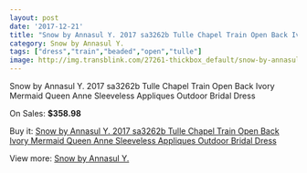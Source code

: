 ```yaml
---
layout: post
date: '2017-12-21'
title: "Snow by Annasul Y. 2017 sa3262b Tulle Chapel Train Open Back Ivory Mermaid Queen Anne Sleeveless Appliques Outdoor Bridal Dress"
category: Snow by Annasul Y.
tags: ["dress","train","beaded","open","tulle"]
image: http://img.transblink.com/27261-thickbox_default/snow-by-annasul-y-2017-sa3262b-tulle-chapel-train-open-back-ivory-mermaid-queen-anne-sleeveless-appliques-outdoor-bridal-dress.jpg
---
```

Snow by Annasul Y. 2017 sa3262b Tulle Chapel Train Open Back Ivory Mermaid Queen Anne Sleeveless Appliques Outdoor Bridal Dress

On Sales: **$358.98**
<a href="https://www.transblink.com/en/snow-by-annasul-y-/8604-snow-by-annasul-y-2017-sa3262b-tulle-chapel-train-open-back-ivory-mermaid-queen-anne-sleeveless-appliques-outdoor-bridal-dress.html"><amp-img layout="responsive" width="600" height="600" src="//img.transblink.com/27261-thickbox_default/snow-by-annasul-y-2017-sa3262b-tulle-chapel-train-open-back-ivory-mermaid-queen-anne-sleeveless-appliques-outdoor-bridal-dress.jpg" alt="Snow by Annasul Y. 2017 sa3262b Tulle Chapel Train Open Back Ivory Mermaid Queen Anne Sleeveless Appliques Outdoor Bridal Dress 0" /></a>
<a href="https://www.transblink.com/en/snow-by-annasul-y-/8604-snow-by-annasul-y-2017-sa3262b-tulle-chapel-train-open-back-ivory-mermaid-queen-anne-sleeveless-appliques-outdoor-bridal-dress.html"><amp-img layout="responsive" width="600" height="600" src="//img.transblink.com/27263-thickbox_default/snow-by-annasul-y-2017-sa3262b-tulle-chapel-train-open-back-ivory-mermaid-queen-anne-sleeveless-appliques-outdoor-bridal-dress.jpg" alt="Snow by Annasul Y. 2017 sa3262b Tulle Chapel Train Open Back Ivory Mermaid Queen Anne Sleeveless Appliques Outdoor Bridal Dress 1" /></a>
<a href="https://www.transblink.com/en/snow-by-annasul-y-/8604-snow-by-annasul-y-2017-sa3262b-tulle-chapel-train-open-back-ivory-mermaid-queen-anne-sleeveless-appliques-outdoor-bridal-dress.html"><amp-img layout="responsive" width="600" height="600" src="//img.transblink.com/27262-thickbox_default/snow-by-annasul-y-2017-sa3262b-tulle-chapel-train-open-back-ivory-mermaid-queen-anne-sleeveless-appliques-outdoor-bridal-dress.jpg" alt="Snow by Annasul Y. 2017 sa3262b Tulle Chapel Train Open Back Ivory Mermaid Queen Anne Sleeveless Appliques Outdoor Bridal Dress 2" /></a>

Buy it: [Snow by Annasul Y. 2017 sa3262b Tulle Chapel Train Open Back Ivory Mermaid Queen Anne Sleeveless Appliques Outdoor Bridal Dress](https://www.transblink.com/en/snow-by-annasul-y-/8604-snow-by-annasul-y-2017-sa3262b-tulle-chapel-train-open-back-ivory-mermaid-queen-anne-sleeveless-appliques-outdoor-bridal-dress.html "Snow by Annasul Y. 2017 sa3262b Tulle Chapel Train Open Back Ivory Mermaid Queen Anne Sleeveless Appliques Outdoor Bridal Dress")

View more: [Snow by Annasul Y.](https://www.transblink.com/en/76-snow-by-annasul-y- "Snow by Annasul Y.")
